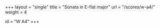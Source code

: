 +++
layout = "single"
title = "Sonata in E-flat major"
url = "/scores/w-a4/"
weight = 4

id = "W A4"
+++
